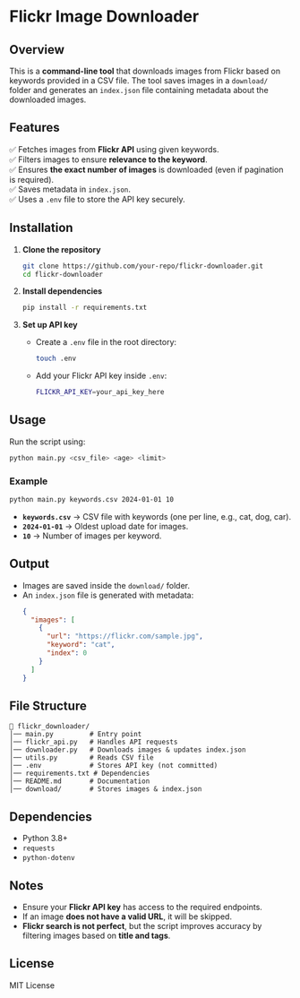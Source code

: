 # Flickr Image Downloader

## Overview
This is a **command-line tool** that downloads images from Flickr based on keywords provided in a CSV file. The tool saves images in a `download/` folder and generates an `index.json` file containing metadata about the downloaded images.

## Features
✅ Fetches images from **Flickr API** using given keywords.  
✅ Filters images to ensure **relevance to the keyword**.  
✅ Ensures **the exact number of images** is downloaded (even if pagination is required).  
✅ Saves metadata in `index.json`.  
✅ Uses a `.env` file to store the API key securely.

## Installation
1. **Clone the repository**
   ```sh
   git clone https://github.com/your-repo/flickr-downloader.git
   cd flickr-downloader
   ```

2. **Install dependencies**
   ```sh
   pip install -r requirements.txt
   ```

3. **Set up API key**
   - Create a `.env` file in the root directory:
     ```sh
     touch .env
     ```
   - Add your Flickr API key inside `.env`:
     ```sh
     FLICKR_API_KEY=your_api_key_here
     ```

## Usage
Run the script using:
```sh
python main.py <csv_file> <age> <limit>
```
### Example
```sh
python main.py keywords.csv 2024-01-01 10
```
- **`keywords.csv`** → CSV file with keywords (one per line, e.g., cat, dog, car).  
- **`2024-01-01`** → Oldest upload date for images.  
- **`10`** → Number of images per keyword.

## Output
- Images are saved inside the `download/` folder.
- An `index.json` file is generated with metadata:
  ```json
  {
    "images": [
      {
        "url": "https://flickr.com/sample.jpg",
        "keyword": "cat",
        "index": 0
      }
    ]
  }
  ```

## File Structure
```
📂 flickr_downloader/
│── main.py         # Entry point
│── flickr_api.py   # Handles API requests
│── downloader.py   # Downloads images & updates index.json
│── utils.py        # Reads CSV file
│── .env            # Stores API key (not committed)
│── requirements.txt # Dependencies
│── README.md       # Documentation
│── download/       # Stores images & index.json
```

## Dependencies
- Python 3.8+
- `requests`
- `python-dotenv`

## Notes
- Ensure your **Flickr API key** has access to the required endpoints.
- If an image **does not have a valid URL**, it will be skipped.
- **Flickr search is not perfect**, but the script improves accuracy by filtering images based on **title and tags**.

## License
MIT License
